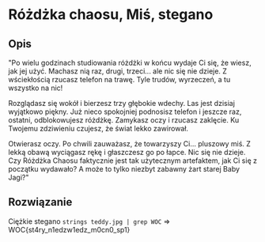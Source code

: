 # Różdżka chaosu, Miś, stegano

## Opis
"Po wielu godzinach studiowania różdżki w końcu wydaje Ci się, że wiesz, jak jej użyć. Machasz nią raz, drugi, trzeci... ale nic się nie dzieje. Z wściekłością rzucasz telefon na trawę. Tyle trudów, wyrzeczeń, a tu wszystko na nic!

Rozglądasz się wokół i bierzesz trzy głębokie wdechy. Las jest dzisiaj wyjątkowo piękny. Już nieco spokojniej podnosisz telefon i jeszcze raz, ostatni, odblokowujesz różdżkę. Zamykasz oczy i rzucasz zaklęcie. Ku Twojemu zdziwieniu czujesz, że świat lekko zawirował.

Otwierasz oczy. Po chwili zauważasz, że towarzyszy Ci... pluszowy miś. Z lekką obawą wyciągasz rękę i głaszczesz go po łapce. Nic się nie dzieje. Czy Różdżka Chaosu faktycznie jest tak użytecznym artefaktem, jak Ci się z początku wydawało? A może to tylko niezbyt zabawny żart starej Baby Jagi?"

## Rozwiązanie

Ciężkie stegano `strings teddy.jpg | grep WOC` => WOC{st4ry_n1edzw1edz_m0cn0_sp1}
